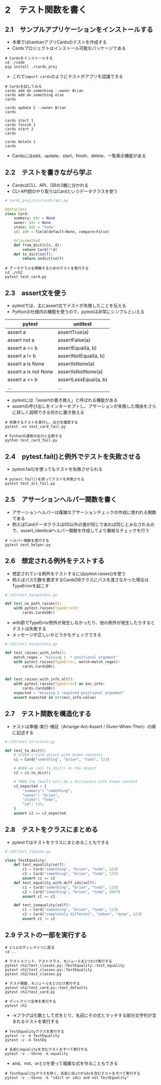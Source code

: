 # 2　テスト関数を書く

## 2.1　サンプルアプリケーションをインストールする

- 本章ではkanbanアプリCardsのテストを作成する
- Cardsプロジェクトはインストール可能なパッケージである

```
# Cardsをインストールする
cd ./code
pip install ./cards_proj
```

- これで```import cards```のようにテストがアプリを認識できる

```
# Cardsを試してみる
cards add do something --owner Brian
cards add do something else
cards

cards update 2 --owner Brian
cards

cards start 1
cards finish 1
cards start 2
cards

cards delete 1
cards
```

- Cardsにはadd、update、start、finish、delete、一覧表示機能がある

## 2.2　テストを書きながら学ぶ

- CardsはCLI、API、DBの3層に分かれる
- CLI-API間のやり取りはCardというデータクラスを使う

```python
# cards_proj/src/cards/api.py

@dataclass
class Card:
    summary: str = None
    owner: str = None
    state: str = "todo"
    id: int = field(default=None, compare=False)

    @classmethod
    def from_dict(cls, d):
        return Card(**d)
    def to_dict(self):
        return asdict(self)
```

```
# データクラスを理解するためのテストを実行する
cd ./ch2
pytest test_card.py
```

## 2.3　assert文を使う

- pytestでは、主にassert文でテストが失敗したことを伝える
- Pythonの仕様内の機能を使うので、pytestは非常にシンプルといえる

| pytest               | unittest              |
| -------------------- | --------------------- |
| assert a             | assertTrue(a)         |
| assert not a         | assertFalse(a)        |
| assert a == b        | assertEqual(a, b)     |
| assert a != b        | assertNotEqual(a, b)  |
| assert a is None     | assertIsNone(a)       |
| assert a is not None | assertIsNotNone(a)    |
| assert a <= b        | assertLessEqual(a, b) |
| ...                  | ...                   |

- pytestには「assertの書き換え」と呼ばれる機能がある
- assertの呼び出しをインターセプトし、アサーションが失敗した理由をさらに詳しく説明できる何かに置き換える

```
# 失敗するテストを実行し、出力を確認する
pytest -vv test_card_fail.py
```

```
# Pythonの通常の出力と比較する
python test_card_fail.py
```

## 2.4　pytest.fail()と例外でテストを失敗させる

- pytest.fail()を使ってもテストを失敗させられる

```
# pytest.fail()を使ってテストを失敗させる
pytest test_alt_fail.py
```

## 2.5　アサーションヘルパー関数を書く

- アサーションヘルパーは複雑なアサーションチェックの作成に使われる関数である
- 例えばCardデータクラスはIID以外の値が同じであれば同じとみなされるので、assert_identicalヘルパー関数を作成してより厳格なチェックを行う

```
# ヘルパー関数を実行する
pytest test_helper.py
```

## 2.6　想定される例外をテストする

- 想定されている例外をテストするにはpytest.raises()を使う
- 例えばパス引数を要求するCardsDBクラスにパスを渡さなかった場合はTypeErrorを起こす

```python
# ch2/test_exceptions.py

def test_no_path_raises():
    with pytest.raises(TypeError):
        cards.CardsDB()
```

- with節でTypeError例外が発生しなかったり、他の例外が発生したりするとテストは失敗する
- メッセージが正しいかどうかもチェックできる

```python
# ch2/test_exceptions.py

def test_raises_with_info():
    match_regex = "missing 1 .* positional argument"
    with pytest.raises(TypeError, match=match_regex):
        cards.CardsDB()


def test_raises_with_info_alt():
    with pytest.raises(TypeError) as exc_info:
        cards.CardsDB()
    expected = "missing 1 required positional argument"
    assert expected in str(exc_info.value)
```

## 2.7　テスト関数を構造化する

- テストは準備-実行-検証（Arrange-Act-Assert / Given-When-Then）の順に記述する

```python
# ch2/test_structure.py

def test_to_dict():
    # GIVEN a Card object with known contents
    c1 = Card("something", "brian", "todo", 123)

    # WHEN we call to_dict() on the object
    c2 = c1.to_dict()

    # THEN the result will be a dictionary with known content
    c2_expected = {
        "summary": "something",
        "owner": "brian",
        "state": "todo",
        "id": 123,
    }
    assert c2 == c2_expected
```

## 2.8　テストをクラスにまとめる

- pytestではテストをクラスにまとめることもできる

```python
# ch2/test_classes.py

class TestEquality:
    def test_equality(self):
        c1 = Card("something", "brian", "todo", 123)
        c2 = Card("something", "brian", "todo", 123)
        assert c1 == c2
    def test_equality_with_diff_ids(self):
        c1 = Card("something", "brian", "todo", 123)
        c2 = Card("something", "brian", "todo", 4567)
        assert c1 == c2

    def test_inequality(self):
        c1 = Card("something", "brian", "todo", 123)
        c2 = Card("completely different", "okken", "done", 123)
        assert c1 != c2
```

## 2.9 テストの一部を実行する

```
# 1つ上のディレクトリに戻る
cd ..
```

```
# テストメソッド、テストクラス、モジュールを1つだけ実行する
pytest ch2/test_classes.py::TestEquality::test_equality
pytest ch2/test_classes.py::TestEquality
pytest ch2/test_classes.py
```

```
# テスト関数、モジュールを1つだけ実行する
pytest ch2/test_card.py::test_defaults
pytest ch2/test_card.py
```

```
# ディレクトリ全体を実行する
pytest ch2
```

- -kフラグは引数として式をとり、名前にその式とマッチする部分文字列が含まれるテストを実行する

```
# TestEqualityクラスを実行する
pytest -v -k TestEquality
pytest -v -k TestEq
```

```
# 名前にequalityを含むテストをすべて実行する
pytest -v --tb=no -k equality
```

- and、not、orと()を使って複雑な式を作ることもできる

```
# TestEqualityクラスを除く、名前にdictかidsを含むテストをすべて実行する
pytest -v --tb=no -k "(dict or ids) and not TestEquality"
```
